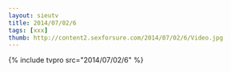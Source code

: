 ```yaml
--- 
layout: sieutv
title: 2014/07/02/6
tags: [xxx]
thumb: http://content2.sexforsure.com/2014/07/02/6/Video.jpg
---
```

{% include tvpro src="2014/07/02/6" %} 
